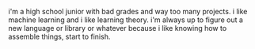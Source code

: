 i'm a high school junior with bad grades and way too many projects. i like machine learning and i like learning theory. i'm always up to figure out a new language or library or whatever because i like knowing how to assemble things, start to finish. 
